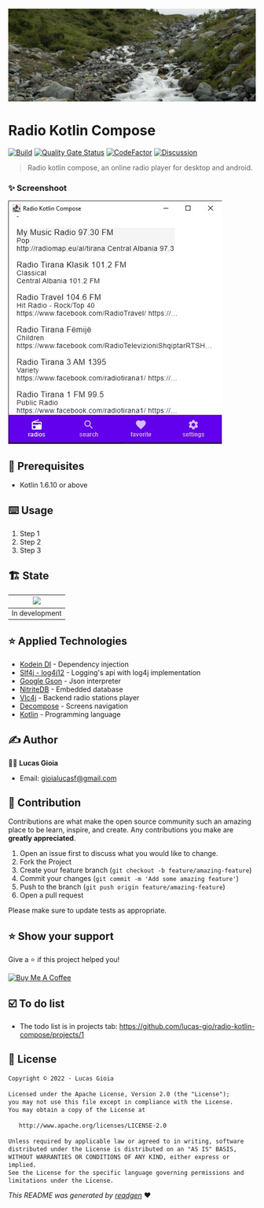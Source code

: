 ![](cover.jpg) 
 <!--
<p>
 <a href="">Español</a> |
  <a href="">Português</a> |
  <a href="#">English</a> 
</p>
  -->
# Radio Kotlin Compose

[![Build](https://github.com/lucas-gio/radio-kotlin-compose/actions/workflows/build.yml/badge.svg)](https://github.com/lucas-gio/radio-kotlin-compose/actions/workflows/build.yml)
[![Quality Gate Status](https://sonarcloud.io/api/project_badges/measure?project=lucas-gio_radio-kotlin-compose&metric=alert_status)](https://sonarcloud.io/summary/new_code?id=lucas-gio_radio-kotlin-compose)
[![CodeFactor](https://www.codefactor.io/repository/github/lucas-gio/radio-kotlin-compose/badge)](https://www.codefactor.io/repository/github/lucas-gio/radio-kotlin-compose)
[![Discussion](https://img.shields.io/badge/chat-Discussion-blueviolet)](https://github.com/lucas-gio/radio-kotlin-compose/discussions)

> Radio kotlin compose, an online radio player for desktop and android.

### ✨ Screenshoot
![](screen.jpg)

## 🦿 Prerequisites

- Kotlin 1.6.10 or above

## ⌨️ Usage

1. Step 1
1. Step 2
1. Step 3

## 🏗 State

|![](https://media.giphy.com/media/jkSvCVEXWlOla/giphy.gif) |
|:--:|
| In development |

## ⭐️ Applied Technologies
- [Kodein DI](https://kodein.org/di/) - Dependency injection
- [Slf4j - log4j12](https://www.slf4j.org/) - Logging's api with log4j implementation
- [Google Gson](https://github.com/google/gson) - Json interpreter
- [NitriteDB](https://github.com/nitrite/nitrite-java) - Embedded database
- [Vlc4j](https://github.com/caprica/vlcj) - Backend radio stations player
- [Decompose](https://github.com/arkivanov/Decompose) - Screens navigation
- [Kotlin](https://kotlinlang.org/) - Programming language

## ✍️ Author

🧑🏻 **Lucas Gioia**

* Email: gioialucasf@gmail.com

## 🤝 Contribution

Contributions are what make the open source community such an amazing place to be learn, inspire, and create. Any
contributions you make are **greatly appreciated**.

1. Open an issue first to discuss what you would like to change.
1. Fork the Project
1. Create your feature branch (`git checkout -b feature/amazing-feature`)
1. Commit your changes (`git commit -m 'Add some amazing feature'`)
1. Push to the branch (`git push origin feature/amazing-feature`)
1. Open a pull request

Please make sure to update tests as appropriate.

## ⭐ Show your support

Give a ⭐️ if this project helped you!

<a href="https://www.buymeacoffee.com/lucasgioia" target="_blank">
    <img src="https://cdn.buymeacoffee.com/buttons/v2/default-yellow.png" alt="Buy Me A Coffee" width="160">
</a>

## ☑️ To do list

- The todo list is in projects tab: https://github.com/lucas-gio/radio-kotlin-compose/projects/1

## 📝 License

```
Copyright © 2022 - Lucas Gioia

Licensed under the Apache License, Version 2.0 (the "License");
you may not use this file except in compliance with the License.
You may obtain a copy of the License at

   http://www.apache.org/licenses/LICENSE-2.0

Unless required by applicable law or agreed to in writing, software
distributed under the License is distributed on an "AS IS" BASIS,
WITHOUT WARRANTIES OR CONDITIONS OF ANY KIND, either express or implied.
See the License for the specific language governing permissions and
limitations under the License.
```

_This README was generated by [readgen](https://github.com/theapache64/readgen)_ ❤
